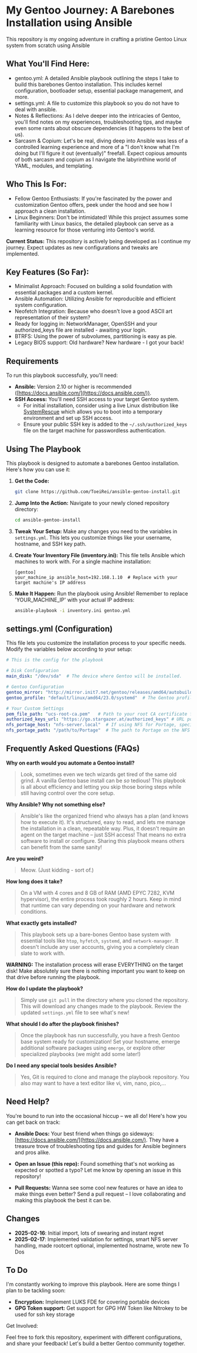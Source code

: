 # My Gentoo Journey: A Barebones Installation using Ansible

This repository is my ongoing adventure in crafting a pristine Gentoo Linux system from scratch using Ansible

## What You'll Find Here:  

- gentoo.yml:   A detailed Ansible playbook outlining the steps I take to build this barebones Gentoo installation. This includes kernel configuration, bootloader setup, essential package management, and more.
- settings.yml: A file to customize this playbook so you do not have to deal with ansible.
- Notes & Reflections:  As I delve deeper into the intricacies of Gentoo, you'll find notes on my experiences, troubleshooting tips, and maybe even some rants about obscure dependencies (it happens to the best of us).
- Sarcasm & Copium: Let's be real, diving deep into Ansible was less of a controlled learning experience and more of a "I don't know what I'm doing but I'll figure it out (eventually)" freefall. Expect copious amounts of both sarcasm and copium as I navigate the labyrinthine world of YAML, modules, and templating.

## Who This Is For:  

- Fellow Gentoo Enthusiasts:  If you're fascinated by the power and customization Gentoo offers, peek under the hood and see how I approach a clean installation.
- Linux Beginners:  Don't be intimidated! While this project assumes some familiarity with Linux basics, the detailed playbook can serve as a learning resource for those venturing into Gentoo's world.

**Current Status:**  This repository is actively being developed as I continue my journey. Expect updates as new configurations and tweaks are implemented.  

## Key Features (So Far):  
- Minimalist Approach:  Focused on building a solid foundation with essential packages and a custom kernel.
- Ansible Automation:  Utilizing Ansible for reproducible and efficient system configuration.
- Neofetch Integration:  Because who doesn't love a good ASCII art representation of their system?
- Ready for logging in: NetworkManager, OpenSSH and your authorized_keys file are installed - awaiting your login.
- BTRFS: Using the power of subvolumes, partitioning is easy as pie.
- Legacy BIOS support: Old hardware? New hardware - I got your back!

## Requirements

To run this playbook successfully, you'll need:


* **Ansible:** Version 2.10 or higher is recommended ([https://docs.ansible.com/](https://docs.ansible.com/)).
* **SSH Access:** You'll need SSH access to your target Gentoo system.  
    - For initial installation, consider using a live Linux distribution like [SystemRescue](https://www.system-rescue.org/) which allows you to boot into a temporary environment and set up SSH access. 
    - Ensure your public SSH key is added to the `~/.ssh/authorized_keys` file on the target machine for passwordless authentication.

## Using The Playbook

This playbook is designed to automate a barebones Gentoo installation. Here's how you can use it:


1. **Get the Code:**
   ```bash
   git clone https://github.com/ToeiRei/ansible-gentoo-install.git
   ```

2. **Jump Into the Action:**  Navigate to your newly cloned repository directory: 
   ```bash
   cd ansible-gentoo-install
   ```


3. **Tweak Your Setup:** Make any changes you need to the variables in `settings.yml`. This lets you customize things like your username, hostname, and SSH key path.

4.  **Create Your Inventory File (inventory.ini):** 
   This file tells Ansible which machines to work with. For a single machine installation:

    ```
    [gentoo]
    your_machine_ip ansible_host=192.168.1.10  # Replace with your target machine's IP address

    ```

5. **Make It Happen:** Run the playbook using Ansible! Remember to replace 'YOUR_MACHINE_IP' with your actual IP address:
   ```bash
   ansible-playbook -i inventory.ini gentoo.yml
   ```


## settings.yml (Configuration)

This file lets you customize the installation process to your specific needs. Modify the variables below according to your setup:

```yaml
# This is the config for the playbook

# Disk Configuration 
main_disk: "/dev/sda"  # The device where Gentoo will be installed.

# Gentoo Configuration
gentoo_mirror: "http://mirror.init7.net/gentoo/releases/amd64/autobuilds/current-stage3-amd64-systemd" # Gentoo Stage 3 mirror URL
gentoo_profile: "default/linux/amd64/23.0/systemd"  # The Gentoo profile to use

# Your Custom Settings
pem_file_path: "ucs-root-ca.pem"   # Path to your root CA certificate file (e.g., for SSL verification) 
authorized_keys_url: "https://go.stargazer.at/authorized_keys" # URL pointing to a file containing your public SSH keys
nfs_portage_host: "nfs-server.local"  # If using NFS for Portage, specify the host name or IP address. (Example)
nfs_portage_path: "/path/to/Portage"  # The path to Portage on the NFS server
```

## Frequently Asked Questions (FAQs)

**Why on earth would you automate a Gentoo install?**
> Look, sometimes even we tech wizards get tired of the same old grind. A vanilla Gentoo base install can be _so_ tedious! This playbook is all about efficiency and letting you skip those boring steps while still having control over the core setup.

**Why Ansible? Why not something else?** 
> Ansible's like the organized friend who always has a plan (and knows how to execute it). It's structured, easy to read, and lets me manage the installation in a clean, repeatable way. Plus,  it doesn't require an agent on the target machine – just SSH access! That means no extra software to install or configure. Sharing this playbook means others can benefit from the same sanity!

**Are you weird?**
> Meow.  (Just kidding - sort of.)

 **How long does it take?**
> On a VM with 4 cores and 8 GB of RAM (AMD EPYC 7282, KVM hypervisor), the entire process took roughly 2 hours. Keep in mind that runtime can vary depending on your hardware and network conditions.   

**What exactly gets installed?**
> This playbook sets up a bare-bones Gentoo base system with essential tools like `htop`, `hyfetch`, `systemd`, and `network-manager`. It doesn't include any user accounts, giving you a completely clean slate to work with.

 **WARNING:** The installation process will erase EVERYTHING on the target disk!  Make absolutely sure there is nothing important you want to keep on that drive before running the playbook. 

**How do I update the playbook?**
> Simply use `git pull` in the directory where you cloned the repository. This will download any changes made to the playbook. Review the updated `settings.yml` file to see what's new!


 **What should I do after the playbook finishes?**
> Once the playbook has run successfully, you have a fresh Gentoo base system ready for customization! Set your hostname, emerge additional software packages using `emerge`, or explore other specialized playbooks (we might add some later!)

 **Do I need any special tools besides Ansible?**
> Yes, Git is required to clone and manage the playbook repository. You also may want to have a text editor like vi, vim, nano, pico,... 

## Need Help?

You're bound to run into the occasional hiccup – we all do!  Here's how you can get back on track:

* **Ansible Docs:** Your best friend when things go sideways:  [https://docs.ansible.com/](https://docs.ansible.com/). They have a treasure trove of troubleshooting tips and guides for Ansible beginners and pros alike.


* **Open an Issue (this repo):** Found something that's not working as expected or spotted a typo? Let me know by opening an issue in this repository!  
* **Pull Requests:** Wanna see some cool new features or have an idea to make things even better?  Send a pull request – I love collaborating and making this playbook the best it can be.

## Changes
- **2025-02-16**:  Initial import, lots of swearing and instant regret
- **2025-02-17**:  Implemented validation for settings, smart NFS server handling, made rootcert optional, implemented hostname, wrote new To Dos

##  To Do 

I'm constantly working to improve this playbook. Here are some things I plan to be tackling soon:

* **Encryption:** Implement LUKS FDE for covering portable devices
* **GPG Token support:** Get support for GPG HW Token like Nitrokey to be used for ssh key storage

Get Involved:   

Feel free to fork this repository, experiment with different configurations, and share your feedback! Let's build a better Gentoo community together. 
